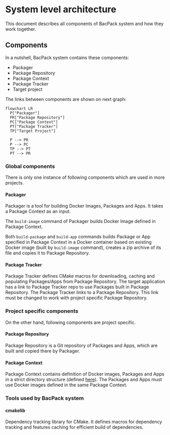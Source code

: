 # System level architecture

This document describes all components of BacPack system and how they work together.

## Components

In a nutshell, BacPack system contains these components:

 - Packager
 - Package Repository
 - Package Context
 - Package Tracker
 - Target project

The links between components are shown on next graph:

```mermaid
flowchart LR
  P["Packager"]
  PR["Package Repository"]
  PC["Package Context"]
  PT["Package Tracker"]
  TP["Target Project"]

  P --> PR
  P --> PC
  TP --> PT
  PT --> PR
```

### Global components

There is only one instance of following components which are used in more projects.

#### Packager

Packager is a tool for building Docker Images, Packages and Apps. It takes a Package Context as an
input.

The `build-image` command of Packager builds Docker Image defined in Package Context.

Both `build-package` and `build-app` commands builds Package or App specified in Package Context
in a Docker container based on existing Docker image (built by `build-image` command), creates a
zip archive of its file and copies it to Package Repository.

#### Package Tracker

Package Tracker defines CMake macros for downloading, caching and populating Packages/Apps from
Package Repository. The target application has a link to Package Tracker repo to use Packages built
in Package Repository. The Package Tracker links to a Package Repository. This link must be changed
to work with project specific Package Repository.

### Project specific components

On the other hand, following components are project specific.

#### Package Repository

Package Repository is a Git repository of Packages and Apps, which are built and copied there by
Packager.

#### Package Context

Package Context contains definition of Docker images, Packages and Apps in a strict directory
structure (defined [here](https://github.com/bacpack-system/packager/blob/master/doc/ContextStructure.md)).
The Packages and Apps must use Docker images defined in the same Package Context.

### Tools used by BacPack system

#### cmakelib

Dependency tracking library for CMake. It defines macros for dependency tracking and features
caching for efficient build of dependencies.
